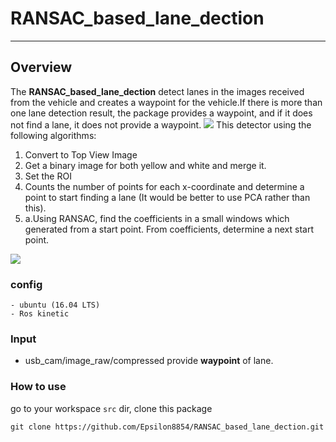 # RANSAC_based_lane_dection

---
## Overview
The **RANSAC_based_lane_dection** detect lanes in the images received from the vehicle and creates a waypoint for the vehicle.If there is more than one lane detection result, the package provides a waypoint, and if it does not find a lane, it does not provide a waypoint.
![](https://imgur.com/2yoQeIb.gif)
This detector using the following algorithms:
1. Convert to Top View Image
2. Get a binary image for both yellow and white and merge it.
3. Set the ROI
4. Counts the number of points for each x-coordinate and determine a point to start finding a lane (It would be better to use PCA rather than this).
5. a.Using RANSAC, find the coefficients in a small windows which generated from a start point. From coefficients, determine a next start point.

![](https://imgur.com/Vvnq9gl.jpg)
### config
```
- ubuntu (16.04 LTS)
- Ros kinetic
```
### Input
- usb_cam/image_raw/compressed provide **waypoint** of lane.

### How to use
go to your workspace `src` dir, clone this package
```
git clone https://github.com/Epsilon8854/RANSAC_based_lane_dection.git
```
